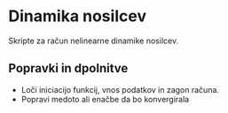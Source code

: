 # Dinamika nosilcev
Skripte za račun nelinearne dinamike nosilcev.

## Popravki in dpolnitve
- Loči iniciacijo funkcij, vnos podatkov in zagon računa.
- Popravi medoto ali enačbe da bo konvergirala

